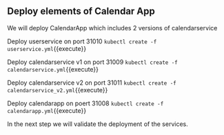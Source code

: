 ## Deploy elements of Calendar App

We will deploy CalendarApp which includes 2 versions of calendarservice

Deploy userservice on port 31010
`kubectl create -f userservice.yml`{{execute}}

Deploy calendarservice v1 on port 31009
`kubectl create -f calendarservice.yml`{{execute}}

Deploy calendarservice v2 on port 31011
`kubectl create -f calendarservice_v2.yml`{{execute}}

Deploy calendarapp on poert 31008
`kubectl create -f calendarapp.yml`{{execute}}

In the next step we will validate the deployment of the services. 

